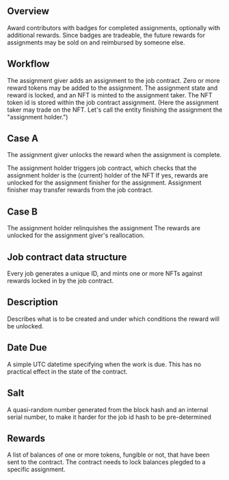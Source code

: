 ## Overview

Award contributors with badges for completed assignments, optionally with additional rewards.
Since badges are tradeable, the future rewards for assignments may be sold on and reimbursed by someone else.

## Workflow

The assignment giver adds an assignment to the job contract.
Zero or more reward tokens may be added to the assignment.
The assignment state and reward is locked, and an NFT is minted to the assignment taker.
The NFT token id is stored within the job contract assignment.
(Here the assignment taker may trade on the NFT. Let's call the entity finishing the assignment the "assignment holder.")

## Case A

The assignment giver unlocks the reward when the assignment is complete. 
<!-- a reward could be money that is send to the assignment taker. -->
The assignment holder triggers job contract, which checks that the assignment holder is the (current) holder of the NFT
If yes, rewards are unlocked for the assignment finisher for the assignment.
Assignment finisher may transfer rewards from the job contract.

## Case B

The assignment holder relinquishes the assignment
The rewards are unlocked for the assignment giver's reallocation.

## Job contract data structure

Every job generates a unique ID, and mints one or more NFTs against rewards locked in by the job contract.

## Description

Describes what is to be created and under which conditions the reward will be unlocked.

## Date Due

A simple UTC datetime specifying when the work is due. This has no practical effect in the state of the contract.

## Salt

A quasi-random number generated from the block hash and an internal serial number, to make it harder for the job id hash to be pre-determined

## Rewards

A list of balances of one or more tokens, fungible or not, that have been sent to the contract.
The contract needs to lock balances plegded to a specific assignment.